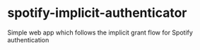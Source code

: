 # spotify-implicit-authenticator
Simple web app which follows the implicit grant flow for Spotify authentication

